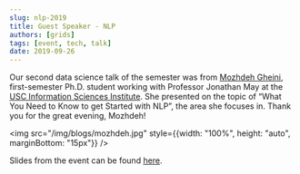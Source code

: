 ```yaml
---
slug: nlp-2019
title: Guest Speaker - NLP
authors: [grids]
tags: [event, tech, talk]
date: 2019-09-26
---
```


Our second data science talk of the semester was from [Mozhdeh Gheini](http://www-scf.usc.edu/~gheini/), first-semester Ph.D. student working with Professor Jonathan May at the [USC Information Sciences Institute](https://isi.edu/). She presented on the topic of “What You Need to Know to get Started with NLP”, the area she focuses in. Thank you for the great evening, Mozhdeh!

<!-- truncate -->

<img src="/img/blogs/mozhdeh.jpg" style={{width: "100%", height: "auto", marginBottom: "15px"}} />

Slides from the event can be found [here](https://docs.google.com/presentation/d/1mwcmy0Wbzlh53IwMsb5QT2uyTmd4zcLDFeNSpfSgwRw/).
